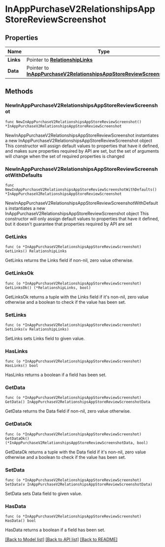 # InAppPurchaseV2RelationshipsAppStoreReviewScreenshot

## Properties

Name | Type | Description | Notes
------------ | ------------- | ------------- | -------------
**Links** | Pointer to [**RelationshipLinks**](RelationshipLinks.md) |  | [optional] 
**Data** | Pointer to [**InAppPurchaseV2RelationshipsAppStoreReviewScreenshotData**](InAppPurchaseV2RelationshipsAppStoreReviewScreenshotData.md) |  | [optional] 

## Methods

### NewInAppPurchaseV2RelationshipsAppStoreReviewScreenshot

`func NewInAppPurchaseV2RelationshipsAppStoreReviewScreenshot() *InAppPurchaseV2RelationshipsAppStoreReviewScreenshot`

NewInAppPurchaseV2RelationshipsAppStoreReviewScreenshot instantiates a new InAppPurchaseV2RelationshipsAppStoreReviewScreenshot object
This constructor will assign default values to properties that have it defined,
and makes sure properties required by API are set, but the set of arguments
will change when the set of required properties is changed

### NewInAppPurchaseV2RelationshipsAppStoreReviewScreenshotWithDefaults

`func NewInAppPurchaseV2RelationshipsAppStoreReviewScreenshotWithDefaults() *InAppPurchaseV2RelationshipsAppStoreReviewScreenshot`

NewInAppPurchaseV2RelationshipsAppStoreReviewScreenshotWithDefaults instantiates a new InAppPurchaseV2RelationshipsAppStoreReviewScreenshot object
This constructor will only assign default values to properties that have it defined,
but it doesn't guarantee that properties required by API are set

### GetLinks

`func (o *InAppPurchaseV2RelationshipsAppStoreReviewScreenshot) GetLinks() RelationshipLinks`

GetLinks returns the Links field if non-nil, zero value otherwise.

### GetLinksOk

`func (o *InAppPurchaseV2RelationshipsAppStoreReviewScreenshot) GetLinksOk() (*RelationshipLinks, bool)`

GetLinksOk returns a tuple with the Links field if it's non-nil, zero value otherwise
and a boolean to check if the value has been set.

### SetLinks

`func (o *InAppPurchaseV2RelationshipsAppStoreReviewScreenshot) SetLinks(v RelationshipLinks)`

SetLinks sets Links field to given value.

### HasLinks

`func (o *InAppPurchaseV2RelationshipsAppStoreReviewScreenshot) HasLinks() bool`

HasLinks returns a boolean if a field has been set.

### GetData

`func (o *InAppPurchaseV2RelationshipsAppStoreReviewScreenshot) GetData() InAppPurchaseV2RelationshipsAppStoreReviewScreenshotData`

GetData returns the Data field if non-nil, zero value otherwise.

### GetDataOk

`func (o *InAppPurchaseV2RelationshipsAppStoreReviewScreenshot) GetDataOk() (*InAppPurchaseV2RelationshipsAppStoreReviewScreenshotData, bool)`

GetDataOk returns a tuple with the Data field if it's non-nil, zero value otherwise
and a boolean to check if the value has been set.

### SetData

`func (o *InAppPurchaseV2RelationshipsAppStoreReviewScreenshot) SetData(v InAppPurchaseV2RelationshipsAppStoreReviewScreenshotData)`

SetData sets Data field to given value.

### HasData

`func (o *InAppPurchaseV2RelationshipsAppStoreReviewScreenshot) HasData() bool`

HasData returns a boolean if a field has been set.


[[Back to Model list]](../README.md#documentation-for-models) [[Back to API list]](../README.md#documentation-for-api-endpoints) [[Back to README]](../README.md)


